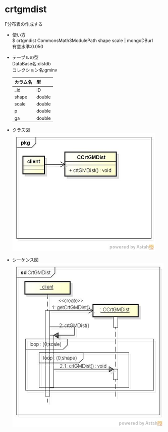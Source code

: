 crtgmdist
=========
Γ分布表の作成する

* 使い方  
  $ crtgmdist CommonsMath3ModulePath shape scale | mongoDBurl  
  有意水準:0.050  

* テーブルの型  
  DataBase名:distdb  
  コレクション名:gminv  

  |カラム名|型     |
  |--------|-------|
  |_id     |ID     |
  |shape   |double |
  |scale   |double |
  |p       |double |
  |ga      |double |
  
* クラス図  
![crtgmdist](images/pkgCrtGMDist.jpg)

* シーケンス図  
![crtgmdist](images/sdCrtGMDist.jpg)
